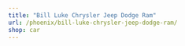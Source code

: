 ```yaml
---
title: "Bill Luke Chrysler Jeep Dodge Ram"
url: /phoenix/bill-luke-chrysler-jeep-dodge-ram/
shop: car
---
```

